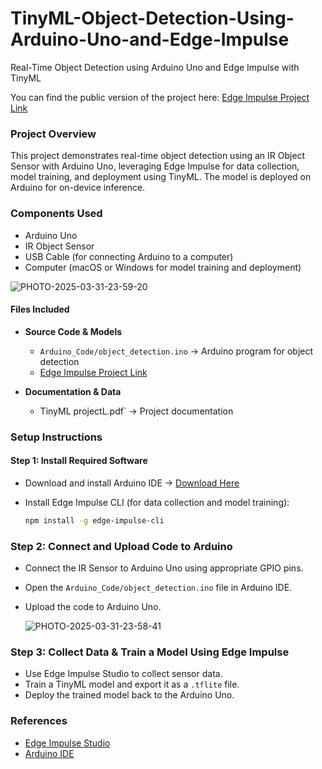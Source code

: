 # TinyML-Object-Detection-Using-Arduino-Uno-and-Edge-Impulse
Real-Time Object Detection using Arduino Uno and Edge Impulse with TinyML

You can find the public version of the project here: [Edge Impulse Project Link](https://studio.edgeimpulse.com/public/604837/live)

### Project Overview

This project demonstrates real-time object detection using an IR Object Sensor with Arduino Uno, leveraging Edge Impulse for data collection, model training, and deployment using TinyML. The model is deployed on Arduino for on-device inference.

### Components Used

- Arduino Uno
- IR Object Sensor
- USB Cable (for connecting Arduino to a computer)
- Computer (macOS or Windows for model training and deployment)

![PHOTO-2025-03-31-23-59-20](https://github.com/user-attachments/assets/f11ebef6-9bb5-4f30-be83-49a4ac48c3cb)



#### Files Included

- **Source Code & Models**
  - `Arduino_Code/object_detection.ino` → Arduino program for object detection
  - [Edge Impulse Project Link](https://studio.edgeimpulse.com/public/604837/live)
    
- **Documentation & Data**
  - TinyML projectL.pdf` → Project documentation
  
### Setup Instructions

#### Step 1: Install Required Software

- Download and install Arduino IDE → [Download Here](https://www.arduino.cc/en/software)
  
- Install Edge Impulse CLI (for data collection and model training):
  
  ```bash
  npm install -g edge-impulse-cli
  
### Step 2: Connect and Upload Code to Arduino

- Connect the IR Sensor to Arduino Uno using appropriate GPIO pins.
- Open the `Arduino_Code/object_detection.ino` file in Arduino IDE.
- Upload the code to Arduino Uno.

  ![PHOTO-2025-03-31-23-58-41](https://github.com/user-attachments/assets/8c518133-7c4b-4766-87c8-d0c4cbdbbc3f)

### Step 3: Collect Data & Train a Model Using Edge Impulse

- Use Edge Impulse Studio to collect sensor data.
- Train a TinyML model and export it as a `.tflite` file.
- Deploy the trained model back to the Arduino Uno.

### References

- [Edge Impulse Studio](https://www.edgeimpulse.com/)
- [Arduino IDE](https://www.arduino.cc/en/software)

